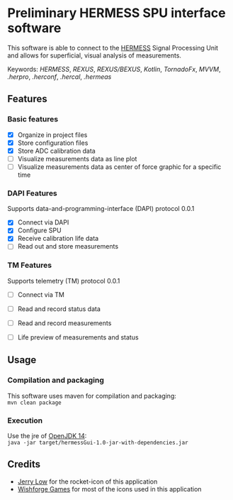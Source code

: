 # Preliminary HERMESS SPU interface software
This software is able to connect to the [HERMESS](https://www.project-hermess.com/) Signal
Processing Unit and allows for superficial, visual analysis of measurements.

Keywords: _HERMESS_, _REXUS_, _REXUS/BEXUS_, _Kotlin_, _TornadoFx_, _MVVM_, _.herpro_,
_.herconf_, _.hercal_, _.hermeas_


## Features
### Basic features
- [X] Organize in project files
- [X] Store configuration files
- [X] Store ADC calibration data
- [ ] Visualize measurements data as line plot
- [ ] Visualize measurements data as center of force graphic for a specific time

### DAPI Features
Supports data-and-programming-interface (DAPI) protocol 0.0.1
- [X] Connect via DAPI
- [X] Configure SPU
- [X] Receive calibration life data
- [ ] Read out and store measurements

### TM Features
Supports telemetry (TM) protocol 0.0.1
- [ ] Connect via TM
- [ ] Read and record status data
- [ ] Read and record measurements
- [ ] Life preview of measurements and status


## Usage
### Compilation and packaging
This software uses maven for compilation and packaging:  
`mvn clean package`

### Execution
Use the jre of [OpenJDK 14](https://openjdk.java.net/):  
`java -jar target/hermessGui-1.0-jar-with-dependencies.jar`


## Credits
- [Jerry Low](https://www.iconfinder.com/jerrylow) for the rocket-icon of this application
- [Wishforge Games](https://www.iconfinder.com/bitfreak86) for most of the icons used in this application